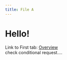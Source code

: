 ```yaml
---
title: File A
---
```


# Hello!

Link to First tab: [Overview](../overview)  
check conditional request....